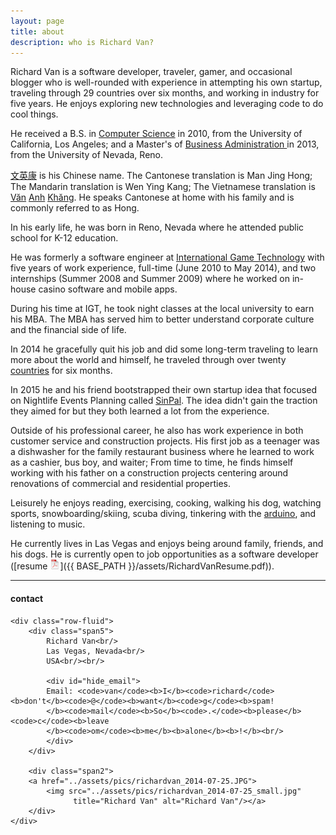 ```yaml
---
layout: page
title: about
description: who is Richard Van?
---
```


Richard Van is a software developer, traveler, gamer, and occasional blogger who is well-rounded with experience in attempting his own startup, traveling through 29 countries over six months, and working in industry for five years.  He enjoys exploring new technologies and leveraging code to do cool things.

He received a B.S. in [Computer Science](http://www.cs.ucla.edu/) in 2010, from the University of California, Los Angeles; and a Master's of [Business Administration ](http://www.unr.edu/degrees/business-administration/mba) in 2013, from the University of Nevada, Reno.


[文](https://en.wiktionary.org/wiki/%E6%96%87)[英](https://en.wiktionary.org/wiki/%E8%8B%B1)[康](https://en.wiktionary.org/wiki/%E6%96%87) is his Chinese name. The Cantonese translation is Man Jing Hong; The Mandarin translation is Wen Ying Kang; The Vietnamese translation is [Văn](https://en.wiktionary.org/wiki/v%C4%83n#Vietnamese) [Anh](https://en.wiktionary.org/wiki/Anh) [Khăng](http://meaningoffirstname.blogspot.com/2009/08/khang-name-meanings-of-khang-baby-names.html). He speaks Cantonese at home with his family and is commonly referred to as Hong.

In his early life, he was born in Reno, Nevada where he attended public school for K-12 education.

He was formerly a software engineer at [International Game Technology](https://www.igt.com/) with five years of work experience,  full-time (June 2010 to May 2014), and two internships (Summer 2008 and Summer 2009) where he worked on in-house casino software and mobile apps. 

During his time at IGT, he took night classes at the local university to earn his MBA.  The MBA has served him to better understand corporate culture and the financial side of life.

In 2014 he gracefully quit his job and did some long-term traveling to learn more about the world and himself, he traveled through over twenty [countries](http://richardvan.com/pages/travel.html) for six months.

In 2015 he and his friend bootstrapped their own startup idea that focused on Nightlife Events Planning called [SinPal](http://richardvan.com/pages/startup.html). The idea didn't gain the traction they aimed for but they both learned a lot from the experience.

Outside of his professional career, he also has work experience in both customer service  and construction projects.  His first job as a teenager was a dishwasher for the family restaurant business where he learned to work as a cashier, bus boy, and waiter;  From time to time, he finds himself working with his father on a construction projects centering around renovations of commercial and residential properties.

Leisurely he enjoys reading, exercising, cooking, walking his dog, watching sports, snowboarding/skiing, scuba diving, tinkering with the [arduino](https://www.arduino.cc/), and listening to music.

He currently lives in Las Vegas and enjoys being around family, friends, and his dogs. He is currently open to job opportunities as a software developer ([resume ![resume as pdf](icons16/pdf-icon.png)]({{ BASE_PATH }}/assets/RichardVanResume.pdf)).



---

<div class="container">
<h4><a name="contact"></a>contact</h4>

    <div class="row-fluid">
        <div class="span5">
            Richard Van<br/>
            Las Vegas, Nevada<br/>
            USA<br/><br/>

            <div id="hide_email">
            Email: <code>van</code><b>I</b><code>richard</code><b>don't</b><code>@</code><b>want</b><code>g</code><b>spam!
            </b><code>mail</code><b>So</b><code>.</code><b>please</b><code>c</code><b>leave
            </b><code>om</code><b>me</b><b>alone</b><b>!</b><br/>
            </div>
        </div>

        <div class="span2">
        <a href="../assets/pics/richardvan_2014-07-25.JPG">
            <img src="../assets/pics/richardvan_2014-07-25_small.jpg"
                  title="Richard Van" alt="Richard Van"/></a>
        </div>
    </div>
</div>
